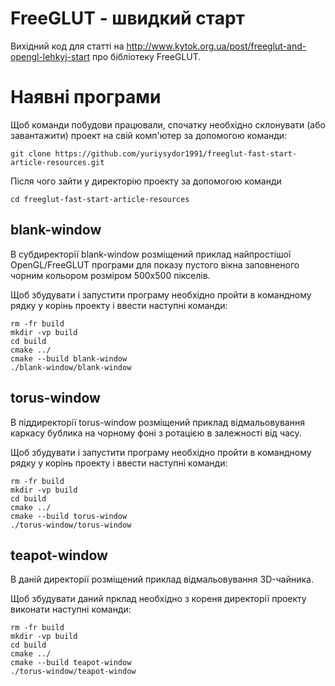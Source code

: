# FreeGLUT - швидкий старт

Вихідний код для статті на http://www.kytok.org.ua/post/freeglut-and-opengl-lehkyj-start про бібліотеку FreeGLUT.

# Наявні програми

Щоб команди побудови працювали, спочатку необхідно склонувати (або завантажити) проект на свій комп'ютер за допомогою команди:

```
git clone https://github.com/yuriysydor1991/freeglut-fast-start-article-resources.git
```

Після чого зайти у директорію проекту за допомогою команди

```
cd freeglut-fast-start-article-resources
```

## blank-window

В субдиректорії blank-window розміщений приклад найпростішої OpenGL/FreeGLUT програми для показу пустого вікна заповненого чорним кольором розміром 500x500 пікселів.

Щоб збудувати і запустити програму необхідно пройти в командному рядку у корінь проекту і ввести наступні команди:

```
rm -fr build
mkdir -vp build
cd build
cmake ../ 
cmake --build blank-window 
./blank-window/blank-window
```

## torus-window

В піддиректорії torus-window розміщений приклад відмальовування каркасу бублика на чорному фоні з ротацією в залежності від часу.

Щоб збудувати і запустити програму необхідно пройти в командному рядку у корінь проекту і ввести наступні команди:

```
rm -fr build
mkdir -vp build
cd build
cmake ../ 
cmake --build torus-window 
./torus-window/torus-window
```

## teapot-window

В даній директорії розміщений приклад відмальовування 3D-чайника. 

Щоб збудувати даний прклад необхідно з кореня директорії проекту виконати наступні команди:

```
rm -fr build
mkdir -vp build
cd build
cmake ../ 
cmake --build teapot-window 
./torus-window/teapot-window
```
